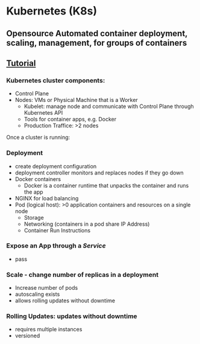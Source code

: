 # Kubernetes (K8s)
## Opensource Automated container deployment, scaling, management, for groups of containers

## [Tutorial](https://kubernetes.io/docs/tutorials/kubernetes-basics/)

### Kubernetes cluster components:
- Control Plane
- Nodes: VMs or Physical Machine that is a Worker
	- Kubelet: manage node and communicate with Control Plane through Kubernetes API
	- Tools for container apps, e.g. Docker
	- Production Traffice: >2 nodes

Once a cluster is running:

### Deployment
- create deployment configuration
- deployment controller monitors and replaces nodes if they go down
- Docker containers
	- Docker is a container runtime that unpacks the container and runs the app
- NGINX for load balancing
- Pod (logical host): >0 application containers and resources on a single node
	- Storage
	- Networking (containers in a pod share IP Address) 
	- Container Run Instructions 

### Expose an App through a _Service_
- pass

### Scale - change number of replicas in a deployment
- Increase number of pods
- autoscaling exists
- allows rolling updates without downtime

### Rolling Updates: updates without downtime
- requires multiple instances
- versioned





